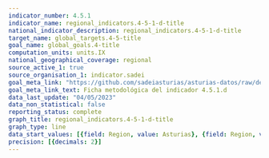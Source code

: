 ```yaml
---
indicator_number: 4.5.1
indicator_name: regional_indicators.4-5-1-d-title
national_indicator_description: regional_indicators.4-5-1-d-title
target_name: global_targets.4-5-title
goal_name: global_goals.4-title
computation_units: units.IX
national_geographical_coverage: regional
source_active_1: true
source_organisation_1: indicator.sadei
goal_meta_link: "https://github.com/sadeiasturias/asturias-datos/raw/develop/descargas/metodologia/4.5.1.d.pdf"
goal_meta_link_text: Ficha metodológica del indicador 4.5.1.d
data_last_update: "04/05/2023"
data_non_statistical: false
reporting_status: complete
graph_title: regional_indicators.4-5-1-d-title
graph_type: line
data_start_values: [{field: Region, value: Asturias}, {field: Region, value: España}]
precision: [{decimals: 2}]
---
```

